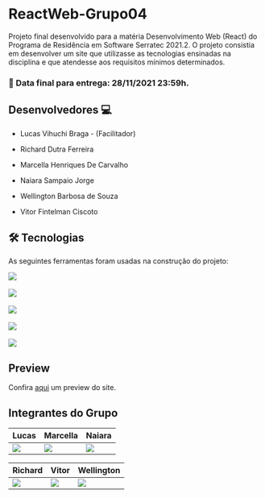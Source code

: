# ReactWeb-Grupo04

Projeto final desenvolvido para a matéria Desenvolvimento Web (React) do Programa de Residência em Software Serratec 2021.2. O projeto consistia em desenvolver um site que utilizasse as tecnologias ensinadas na disciplina e que atendesse aos requisitos mínimos determinados.

### 📅 Data final para entrega: 28/11/2021 23:59h.

## Desenvolvedores 💻

- Lucas Vihuchi Braga - (Facilitador)

- Richard Dutra Ferreira

- Marcella Henriques De Carvalho

- Naiara Sampaio Jorge

- Wellington Barbosa de Souza

- Vitor Fintelman Ciscoto

## 🛠 Tecnologias

As seguintes ferramentas foram usadas na construção do projeto:

<div>
  <img src="https://img.shields.io/static/v1?label=React&message=ReactJS&color=blue&style=for-the-badge&logo=React"/>
  <br><br>
  <img src="https://img.shields.io/static/v1?label=Styled-Components&message=Styles&color=violet&style=for-the-badge&logo=styled-components"/>
  <br><br>
  <img src="https://img.shields.io/static/v1?label=Npm&message=Package Manager&color=red&style=for-the-badge&logo=npm"/>
  <br><br>
  <img src="https://img.shields.io/static/v1?label=Yarn&message=Package Manager&color=blue&style=for-the-badge&logo=yarn"/>
  <br><br>
  <img src="https://img.shields.io/static/v1?label=Javascript&message=Javascript&color=yellow&style=for-the-badge&logo=Javascript"/> 
</div>

## Preview

Confira [aqui](https://react-serratec-grupo4.herokuapp.com/) um preview do site.

## Integrantes do Grupo

Lucas          | Marcella       | Naiara         |
-------------- | -------------- | -------------- |
<a href="https://www.linkedin.com/in/lucasvihuchibraga/"><img src="https://img.shields.io/badge/LinkedIn-0077B5?style=for-the-badge&logo=linkedin&logoColor=white" /></a>| <a href="https://www.linkedin.com/in/marcella-henriques-de-carvalho-82500916a/"><img src="https://img.shields.io/badge/LinkedIn-0077B5?style=for-the-badge&logo=linkedin&logoColor=white" /></a>| <a href="https://www.linkedin.com/in/naiara-sampaio/"><img src="https://img.shields.io/badge/LinkedIn-0077B5?style=for-the-badge&logo=linkedin&logoColor=white" /></a>|

Richard        | Vitor          | Wellington     |
-------------- | -------------- | -------------- |
<a href="https://www.linkedin.com/in/richard-dutra-ferreira/"><img src="https://img.shields.io/badge/LinkedIn-0077B5?style=for-the-badge&logo=linkedin&logoColor=white" /></a>| <a href="https://www.linkedin.com/in/vitor-ciscoto-699a36224/"><img src="https://img.shields.io/badge/LinkedIn-0077B5?style=for-the-badge&logo=linkedin&logoColor=white" /></a>| <a href="https://www.linkedin.com/in/wellington-barbosa-de-souza-474585224"><img src="https://img.shields.io/badge/LinkedIn-0077B5?style=for-the-badge&logo=linkedin&logoColor=white" /></a>|